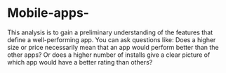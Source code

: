 # Mobile-apps-
This analysis is to gain a preliminary understanding of the features that define a well-performing app. You can ask questions like:  Does a higher size or price necessarily mean that an app would perform better than the other apps? Or does a higher number of installs give a clear picture of which app would have a better rating than others?

